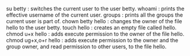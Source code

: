 su betty :  switches the current user to the user betty.
whoami : prints the effective username of the current user.
groups : prints all the groups the current user is part of.
chown betty hello  :  changes the owner of the file hello to the user betty.
touch hello :  creates an empty file called hello.
chmod u+x hello : adds execute permission to the owner of the file hello.
chmod ug+x,o+r hello : adds execute permission to the owner and the group owner, and read permission to other users, to the file hello.
